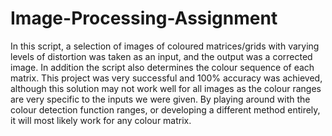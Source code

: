 # Image-Processing-Assignment
In this script, a selection of images of coloured matrices/grids with varying levels of distortion was taken as an input, and the output was a corrected image. In addition the script also determines the colour sequence of each matrix. This project was very successful and 100% accuracy was achieved, although this solution may not work well for all images as the colour ranges are very specific to the inputs we were given. By playing around with the colour detection function ranges, or developing a different method entirely, it will most likely work for any colour matrix.
